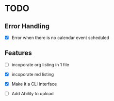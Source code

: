 # TODO
## Error Handling

* [x]  Error when there is no calendar event scheduled
## Features

* [ ] incoporate org listing in 1 file
* [x] incoporate md listing
* [x] Make it a CLI interface
* [ ]  Add Ability to upload 
    
